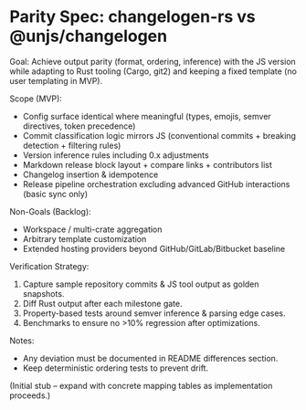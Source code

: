 # Parity Spec: changelogen-rs vs @unjs/changelogen

Goal: Achieve output parity (format, ordering, inference) with the JS version while adapting to Rust tooling (Cargo, git2) and keeping a fixed template (no user templating in MVP).

Scope (MVP):
- Config surface identical where meaningful (types, emojis, semver directives, token precedence)
- Commit classification logic mirrors JS (conventional commits + breaking detection + filtering rules)
- Version inference rules including 0.x adjustments
- Markdown release block layout + compare links + contributors list
- Changelog insertion & idempotence
- Release pipeline orchestration excluding advanced GitHub interactions (basic sync only)

Non-Goals (Backlog):
- Workspace / multi-crate aggregation
- Arbitrary template customization
- Extended hosting providers beyond GitHub/GitLab/Bitbucket baseline

Verification Strategy:
1. Capture sample repository commits & JS tool output as golden snapshots.
2. Diff Rust output after each milestone gate.
3. Property-based tests around semver inference & parsing edge cases.
4. Benchmarks to ensure no >10% regression after optimizations.

Notes:
- Any deviation must be documented in README differences section.
- Keep deterministic ordering tests to prevent drift.

(Initial stub – expand with concrete mapping tables as implementation proceeds.)
